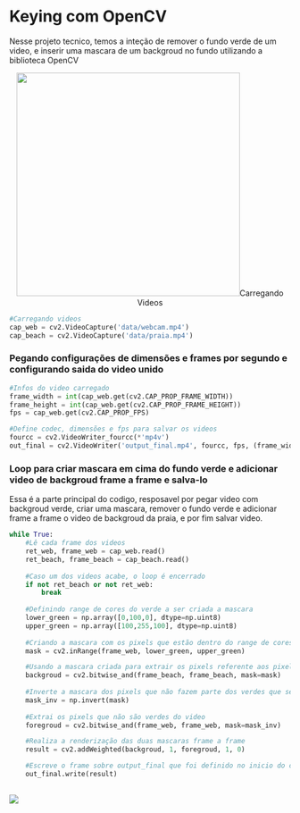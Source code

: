 # Keying com OpenCV

Nesse projeto tecnico, temos a inteção de remover o fundo verde de um video, e inserir uma mascara de um backgroud no fundo utilizando a biblioteca OpenCV

<p align="center">
  <img src="data/fus%C3%A3o%20chromakey.gif" style="width: 400px; height: 400px;>
</p>
<br>
Antes e depois

### Carregando Videos
~~~python
#Carregando videos
cap_web = cv2.VideoCapture('data/webcam.mp4')
cap_beach = cv2.VideoCapture('data/praia.mp4')
~~~

### Pegando configurações de dimensões e frames por segundo e configurando saida do video unido

~~~python
#Infos do video carregado
frame_width = int(cap_web.get(cv2.CAP_PROP_FRAME_WIDTH))
frame_height = int(cap_web.get(cv2.CAP_PROP_FRAME_HEIGHT))
fps = cap_web.get(cv2.CAP_PROP_FPS)

#Define codec, dimensões e fps para salvar os videos
fourcc = cv2.VideoWriter_fourcc(*'mp4v') 
out_final = cv2.VideoWriter('output_final.mp4', fourcc, fps, (frame_width, frame_height))  # Salva o vídeo da composição final
~~~

### Loop para criar mascara em cima do fundo verde e adicionar video de backgroud frame a frame e salva-lo

Essa é a parte principal do codigo, resposavel por pegar video com backgroud verde, criar uma mascara, remover o fundo verde e adicionar frame a frame o video de backgroud da praia, e por fim salvar video.

~~~python
while True:
    #Lê cada frame dos videos
    ret_web, frame_web = cap_web.read()
    ret_beach, frame_beach = cap_beach.read()
    
    #Caso um dos videos acabe, o loop é encerrado                                                
    if not ret_beach or not ret_web:
        break
                                                    
    #Definindo range de cores do verde a ser criada a mascara
    lower_green = np.array([0,100,0], dtype=np.uint8)
    upper_green = np.array([100,255,100], dtype=np.uint8)
                                                    
    #Criando a mascara com os pixels que estão dentro do range de cores definido anteriormente
    mask = cv2.inRange(frame_web, lower_green, upper_green)

    #Usando a mascara criada para extrair os pixels referente aos pixels verdes do videos de backgroud         
    backgroud = cv2.bitwise_and(frame_beach, frame_beach, mask=mask)
  
    #Inverte a mascara dos pixels que não fazem parte dos verdes que serão substituidos                                          
    mask_inv = np.invert(mask)
                                                    
    #Extrai os pixels que não são verdes do video
    foregroud = cv2.bitwise_and(frame_web, frame_web, mask=mask_inv)

    #Realiza a renderização das duas mascaras frame a frame                                               
    result = cv2.addWeighted(backgroud, 1, foregroud, 1, 0)

    #Escreve o frame sobre output_final que foi definido no inicio do codigo para salvar o video                                             
    out_final.write(result)
    
~~~
    

<div>
  <a href="https://www.linkedin.com/in/jpcamatari/" target="_blank"><img src="https://img.shields.io/badge/-LinkedIn-%230077B5?style=for-the-badge&logo=linkedin&logoColor=white" target="_blank"></a>
</div>
